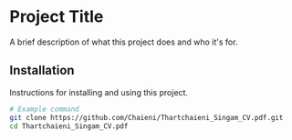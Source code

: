 # Project Title

A brief description of what this project does and who it's for.

## Installation

Instructions for installing and using this project.

```bash
# Example command
git clone https://github.com/Chaieni/Thartchaieni_Singam_CV.pdf.git
cd Thartchaieni_Singam_CV.pdf
